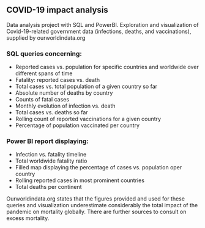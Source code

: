 ## COVID-19 impact analysis

Data analysis project with SQL and PowerBI. Exploration and visualization of Covid-19-related government data (infections, deaths, and vaccinations), supplied by ourworldindata.org

### SQL queries concerning:
- Reported cases vs. population for specific countries and worldwide over different spans of time
- Fatality: reported cases vs. death
- Total cases vs. total population of a given country so far 
- Absolute number of deaths by country
- Counts of fatal cases
- Monthly evolution of infection vs. death
- Total cases vs. deaths so far
- Rolling count of reported vaccinations for a given country
- Percentage of population vaccinated per country

### Power BI report displaying:
- Infection vs. fatality timeline
- Total worldwide fatality ratio
- Filled map displaying the percentage of cases vs. population oper country
- Rolling reported cases in most prominent countries
- Total deaths per continent

Ourworldindata.org states that the figures provided and used for these queries and visualization underestimate considerably the total impact of the pandemic on mortality globally. There are further sources to consult on excess mortality.
